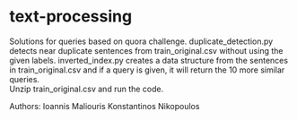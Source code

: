 # text-processing
Solutions for queries based on quora challenge. duplicate_detection.py detects near duplicate sentences from train_original.csv without using the given labels. inverted_index.py creates a data structure from the sentences in train_original.csv and if a query is given, it will return the 10 more similar queries.       
Unzip train_original.csv and run the code.

Authors:
Ioannis Maliouris
Konstantinos Nikopoulos
